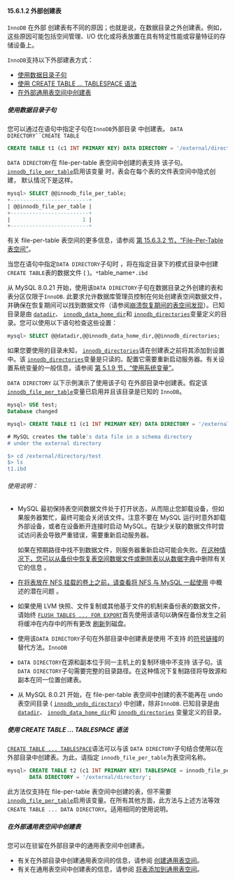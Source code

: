 #### 15.6.1.2 外部创建表

`InnoDB` 在外部 创建表有不同的原因；也就是说，在数据目录之外创建表。例如，这些原因可能包括空间管理、I/O 优化或将表放置在具有特定性能或容量特征的存储设备上。

`InnoDB`支持以下外部建表方式：

- [使用数据目录子句](https://dev.mysql.com/doc/refman/8.0/en/innodb-create-table-external.html#innodb-create-table-external-data-directory)
- [使用 CREATE TABLE ... TABLESPACE 语法](https://dev.mysql.com/doc/refman/8.0/en/innodb-create-table-external.html#innodb-create-table-external-tablespace-syntax)
- [在外部通用表空间中创建表](https://dev.mysql.com/doc/refman/8.0/en/innodb-create-table-external.html#innodb-create-table-external-tablespace)

##### 使用数据目录子句

您可以通过在语句中指定子句在`InnoDB`外部目录 中创建表。 `DATA DIRECTORY``CREATE TABLE`

```sql
CREATE TABLE t1 (c1 INT PRIMARY KEY) DATA DIRECTORY = '/external/directory';
```

`DATA DIRECTORY`在 file-per-table 表空间中创建的表支持 该子句。[`innodb_file_per_table`](https://dev.mysql.com/doc/refman/8.0/en/innodb-parameters.html#sysvar_innodb_file_per_table)启用该变量 时，表会在每个表的文件表空间中隐式创建， 默认情况下是这样。

```sql
mysql> SELECT @@innodb_file_per_table;
+-------------------------+
| @@innodb_file_per_table |
+-------------------------+
|                       1 |
+-------------------------+
```

有关 file-per-table 表空间的更多信息，请参阅 [第 15.6.3.2 节，“File-Per-Table 表空间”](https://dev.mysql.com/doc/refman/8.0/en/innodb-file-per-table-tablespaces.html)。

当您在语句中指定`DATA DIRECTORY`子句时 ，将在指定目录下的模式目录中创建 `CREATE TABLE`表的数据文件 ( )。`*`table_name`*.ibd`

从 MySQL 8.0.21 开始，使用该`DATA DIRECTORY`子句在数据目录之外创建的表和表分区仅限于`InnoDB`. 此要求允许数据库管理员控制在何处创建表空间数据文件，并确保在恢复期间可以找到数据文件（请参阅[崩溃恢复期间的表空间发现](https://dev.mysql.com/doc/refman/8.0/en/innodb-recovery.html#innodb-recovery-tablespace-discovery)）。已知目录是由 [`datadir`](https://dev.mysql.com/doc/refman/8.0/en/server-system-variables.html#sysvar_datadir)、 [`innodb_data_home_dir`](https://dev.mysql.com/doc/refman/8.0/en/innodb-parameters.html#sysvar_innodb_data_home_dir)和 [`innodb_directories`](https://dev.mysql.com/doc/refman/8.0/en/innodb-parameters.html#sysvar_innodb_directories)变量定义的目录。您可以使用以下语句检查这些设置：

```sql
mysql> SELECT @@datadir,@@innodb_data_home_dir,@@innodb_directories;
```

如果您要使用的目录未知， [`innodb_directories`](https://dev.mysql.com/doc/refman/8.0/en/innodb-parameters.html#sysvar_innodb_directories)请在创建表之前将其添加到设置中。该 [`innodb_directories`](https://dev.mysql.com/doc/refman/8.0/en/innodb-parameters.html#sysvar_innodb_directories)变量是只读的。配置它需要重新启动服务器。有关设置系统变量的一般信息，请参阅 [第 5.1.9 节，“使用系统变量”](https://dev.mysql.com/doc/refman/8.0/en/using-system-variables.html)。

`DATA DIRECTORY` 以下示例演示了使用该子句 在外部目录中创建表。假定该 [`innodb_file_per_table`](https://dev.mysql.com/doc/refman/8.0/en/innodb-parameters.html#sysvar_innodb_file_per_table)变量已启用并且该目录是已知的 `InnoDB`。

```sql
mysql> USE test;
Database changed

mysql> CREATE TABLE t1 (c1 INT PRIMARY KEY) DATA DIRECTORY = '/external/directory';

# MySQL creates the table's data file in a schema directory
# under the external directory

$> cd /external/directory/test
$> ls
t1.ibd
```

###### 使用说明：

- MySQL 最初保持表空间数据文件处于打开状态，从而阻止您卸载设备，但如果服务器繁忙，最终可能会关闭该文件。注意不要在 MySQL 运行时意外卸载外部设备，或者在设备断开连接时启动 MySQL。在缺少关联的数据文件时尝试访问表会导致严重错误，需要重新启动服务器。

  如果在预期路径中找不到数据文件，则服务器重新启动可能会失败。[在这种情况下，您可以从备份中恢复表空间数据文件或删除表以从数据字典](https://dev.mysql.com/doc/refman/8.0/en/glossary.html#glos_data_dictionary)中删除有关它的信息 。

- [在将表放在 NFS 挂载的卷上之前，请查看将 NFS 与 MySQL 一起使用](https://dev.mysql.com/doc/refman/8.0/en/disk-issues.html#disk-issues-nfs) 中概述的潜在问题 。

- 如果使用 LVM 快照、文件复制或其他基于文件的机制来备份表的数据文件，请始终 [`FLUSH TABLES ... FOR EXPORT`](https://dev.mysql.com/doc/refman/8.0/en/flush.html#flush-tables-for-export-with-list)首先使用该语句以确保在备份发生之前将缓冲在内存中的所有更改 [刷新](https://dev.mysql.com/doc/refman/8.0/en/glossary.html#glos_flush)到磁盘。

- 使用该`DATA DIRECTORY`子句在外部目录中创建表是使用 不支持 的[符号链接](https://dev.mysql.com/doc/refman/8.0/en/symbolic-links.html)的 替代方法。`InnoDB`

- `DATA DIRECTORY`在源和副本位于同一主机上的复制环境中不支持 该子句。该`DATA DIRECTORY`子句需要完整的目录路径。在这种情况下复制路径将导致源和副本在同一位置创建表。

- 从 MySQL 8.0.21 开始，在 file-per-table 表空间中创建的表不能再在 undo 表空间目录 ( [`innodb_undo_directory`](https://dev.mysql.com/doc/refman/8.0/en/innodb-parameters.html#sysvar_innodb_undo_directory)) 中创建，除非`InnoDB`. 已知目录是由 [`datadir`](https://dev.mysql.com/doc/refman/8.0/en/server-system-variables.html#sysvar_datadir)、 [`innodb_data_home_dir`](https://dev.mysql.com/doc/refman/8.0/en/innodb-parameters.html#sysvar_innodb_data_home_dir)和 [`innodb_directories`](https://dev.mysql.com/doc/refman/8.0/en/innodb-parameters.html#sysvar_innodb_directories) 变量定义的目录。

##### 使用 CREATE TABLE ... TABLESPACE 语法

[`CREATE TABLE ... TABLESPACE`](https://dev.mysql.com/doc/refman/8.0/en/create-table.html)语法可以与该 `DATA DIRECTORY`子句结合使用以在外部目录中创建表。为此，请指定 `innodb_file_per_table`为表空间名称。

```sql
mysql> CREATE TABLE t2 (c1 INT PRIMARY KEY) TABLESPACE = innodb_file_per_table
       DATA DIRECTORY = '/external/directory';
```

此方法仅支持在 file-per-table 表空间中创建的表，但不需要 [`innodb_file_per_table`](https://dev.mysql.com/doc/refman/8.0/en/innodb-parameters.html#sysvar_innodb_file_per_table)启用该变量。在所有其他方面，此方法与上述方法等效`CREATE TABLE ... DATA DIRECTORY`。适用相同的使用说明。

##### 在外部通用表空间中创建表

您可以在驻留在外部目录中的通用表空间中创建表。

- 有关在外部目录中创建通用表空间的信息，请参阅 [创建通用表空间](https://dev.mysql.com/doc/refman/8.0/en/general-tablespaces.html#general-tablespaces-creating)。
- 有关在通用表空间中创建表的信息，请参阅 [将表添加到通用表空间](https://dev.mysql.com/doc/refman/8.0/en/general-tablespaces.html#general-tablespaces-adding-tables)。
